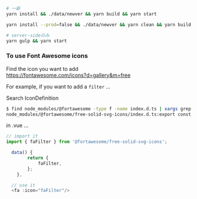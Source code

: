 
```sh
# 一新
yarn install && ./data/newver && yarn build && yarn start

yarn install --prod=false && ./data/newver && yarn clean && yarn build && yarn start 

# server-sideのみ
yarn gulp && yarn start


```

### To use Font Awesome icons

Find the icon you want to add  
https://fontawesome.com/icons?d=gallery&m=free

For example, if you want to add a `filter` ...

Search IconDefinition
```sh
$ find node_modules/@fortawesome -type f -name index.d.ts | xargs grep IconDefinition | grep -i filter
node_modules/@fortawesome/free-solid-svg-icons/index.d.ts:export const faFilter: IconDefinition;
```

in .vue ...
```ts
// import it
import { faFilter } from '@fortawesome/free-solid-svg-icons';

  data() {
		return {
			faFilter,
		};
	},

  // use it
  <fa :icon="faFilter"/>
```
